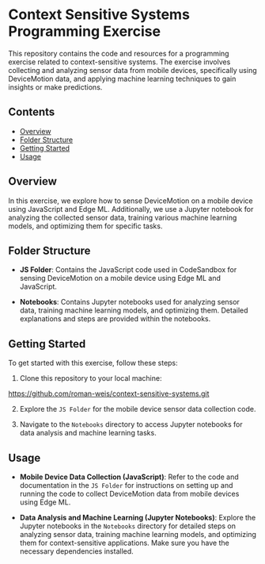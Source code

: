 # Context Sensitive Systems Programming Exercise

This repository contains the code and resources for a programming exercise related to context-sensitive systems. The exercise involves collecting and analyzing sensor data from mobile devices, specifically using DeviceMotion data, and applying machine learning techniques to gain insights or make predictions.

## Contents

- [Overview](#overview)
- [Folder Structure](#folder-structure)
- [Getting Started](#getting-started)
- [Usage](#usage)

## Overview

In this exercise, we explore how to sense DeviceMotion on a mobile device using JavaScript and Edge ML. Additionally, we use a Jupyter notebook for analyzing the collected sensor data, training various machine learning models, and optimizing them for specific tasks.

## Folder Structure

- **JS Folder**: Contains the JavaScript code used in CodeSandbox for sensing DeviceMotion on a mobile device using Edge ML and JavaScript.

- **Notebooks**: Contains Jupyter notebooks used for analyzing sensor data, training machine learning models, and optimizing them. Detailed explanations and steps are provided within the notebooks.

## Getting Started

To get started with this exercise, follow these steps:

1. Clone this repository to your local machine:

https://github.com/roman-weis/context-sensitive-systems.git


2. Explore the `JS Folder` for the mobile device sensor data collection code.

3. Navigate to the `Notebooks` directory to access Jupyter notebooks for data analysis and machine learning tasks.

## Usage

- **Mobile Device Data Collection (JavaScript)**: Refer to the code and documentation in the `JS Folder` for instructions on setting up and running the code to collect DeviceMotion data from mobile devices using Edge ML.

- **Data Analysis and Machine Learning (Jupyter Notebooks)**: Explore the Jupyter notebooks in the `Notebooks` directory for detailed steps on analyzing sensor data, training machine learning models, and optimizing them for context-sensitive applications. Make sure you have the necessary dependencies installed.

